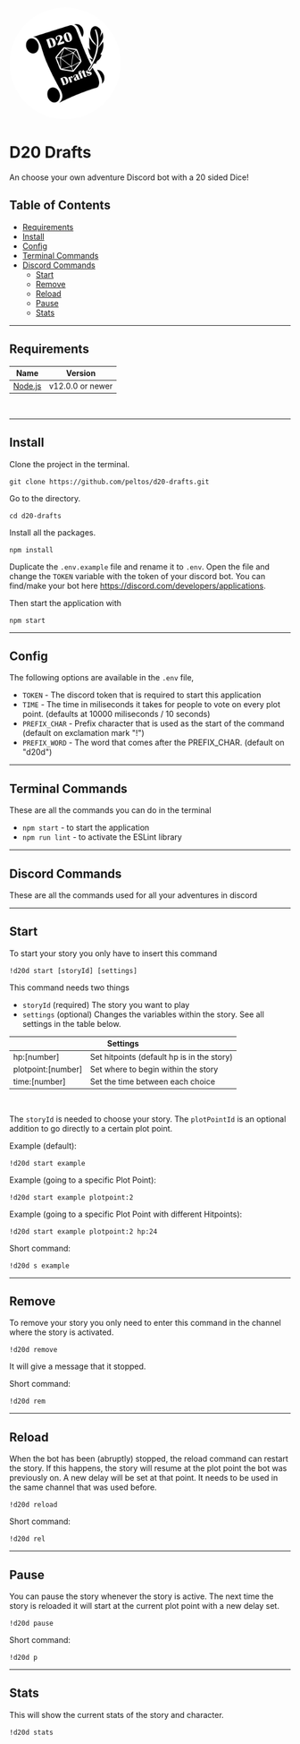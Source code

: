 <img alt="D20 drafts" src="./src/images/icon.jpg" data-canonical-src="https://gyazo.com/eb5c5741b6a9a16c692170a41a49c858.png" width="200" height="200" style="border-radius: 50%;" />

# D20 Drafts
An choose your own adventure Discord bot with a 20 sided Dice!

## Table of Contents  
- [Requirements](#Requirements)  
- [Install](#Install)  
- [Config](#config)  
- [Terminal Commands](#Terminal-Commands)  
- [Discord Commands](#Discord-Commands)  
  - [Start](#Start)
  - [Remove](#Remove)
  - [Reload](#Reload)
  - [Pause](#Pause)
  - [Stats](#Stats)

---

## Requirements


<table>
    <thead>
        <tr>
            <th>Name</th>
            <th>Version</th>
        </tr>
    </thead>
    <tbody>
        <tr>
            <td><a href="https://nodejs.org/">Node.js</a></td>
            <td>v12.0.0 or newer</td>
        </tr>
    </tbody>
</table>
<br>

---

## Install

Clone the project in the terminal.

```
git clone https://github.com/peltos/d20-drafts.git
```

Go to the directory.

```
cd d20-drafts
```

Install all the packages.

```
npm install
```

Duplicate the `.env.example` file and rename it to `.env`. Open the file and change the `TOKEN` variable with the token of your discord bot. You can find/make your bot here https://discord.com/developers/applications.

Then start the application with

```
npm start
```

---

## Config

The following options are available in the `.env` file,
- `TOKEN` - The discord token that is required to start this application
- `TIME` - The time in miliseconds it takes for people to vote on every plot point. (defaults at 10000 miliseconds / 10 seconds)
- `PREFIX_CHAR` - Prefix character that is used as the start of the command (default on exclamation mark "!")
- `PREFIX_WORD` - The word that comes after the PREFIX_CHAR. (default on "d20d")

---

## Terminal Commands
These are all the commands you can do in the terminal
- `npm start` - to start the application
- `npm run lint` - to activate the ESLint library

---

## Discord Commands
These are all the commands used for all your adventures in discord

---

## Start

To start your story you only have to insert this command

```
!d20d start [storyId] [settings]
```
This command needs two things

- `storyId` (required) The story you want to play
- `settings` (optional) Changes the variables within the story. See all settings in the table below.

<table>
    <thead>
        <tr>
            <th colspan=2>Settings</th>
        </tr>
    </thead>
    <tbody>
        <tr>
            <td>hp:[number]</td>
            <td>Set hitpoints (default hp is in the story)</td>
        </tr>
        <tr>
            <td>plotpoint:[number]</td>
            <td>Set where to begin within the story</td>
        </tr>
        <tr>
            <td>time:[number]</td>
            <td>Set the time between each choice</td>
        </tr>
    </tbody>
</table>
<br>

The `storyId` is needed to choose your story. The `plotPointId` is an optional addition to go directly to a certain plot point.

Example (default):  
```
!d20d start example
```

Example (going to a specific Plot Point):  
```
!d20d start example plotpoint:2
```

Example (going to a specific Plot Point with different Hitpoints):  
```
!d20d start example plotpoint:2 hp:24
```

Short command:  
```
!d20d s example
```

---

## Remove

To remove your story you only need to enter this command in the channel where the story is activated.

```
!d20d remove
```
It will give a message that it stopped.

Short command:  
```
!d20d rem
```

---

## Reload

When the bot has been (abruptly) stopped, the reload command can restart the story. If this happens, the story will resume at the plot point the bot was previously on. A new delay will be set at that point. It needs to be used in the same channel that was used before.

```
!d20d reload
```

Short command:  
```
!d20d rel
```

---

## Pause

You can pause the story whenever the story is active. The next time the story is reloaded it will start at the current plot point with a new delay set.

```
!d20d pause
```

Short command:  
```
!d20d p
```

---

## Stats

This will show the current stats of the story and character.

```
!d20d stats
```
